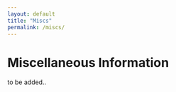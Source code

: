 ```yaml
---
layout: default
title: "Miscs"
permalink: /miscs/
---
```


# Miscellaneous Information

to be added..
